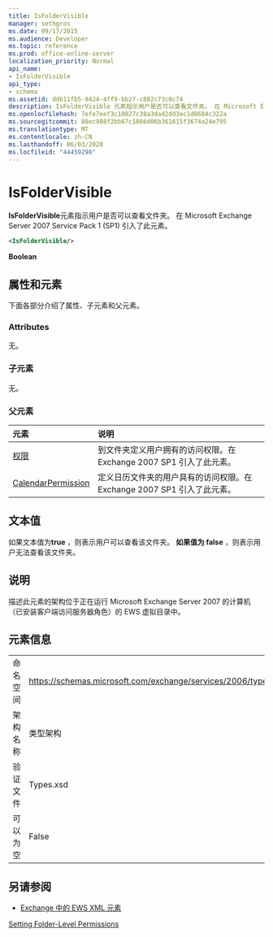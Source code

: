 ```yaml
---
title: IsFolderVisible
manager: sethgros
ms.date: 09/17/2015
ms.audience: Developer
ms.topic: reference
ms.prod: office-online-server
localization_priority: Normal
api_name:
- IsFolderVisible
api_type:
- schema
ms.assetid: dd611fb5-9424-4ff9-bb27-c882c73c0c74
description: IsFolderVisible 元素指示用户是否可以查看文件夹。 在 Microsoft Exchange Server 2007 Service Pack 1 (SP1) 引入了此元素。
ms.openlocfilehash: 7efe7eef3c10027c38a3dad2dd3ec1d8684c322a
ms.sourcegitcommit: 88ec988f2bb67c1866d06b361615f3674a24e795
ms.translationtype: MT
ms.contentlocale: zh-CN
ms.lasthandoff: 06/03/2020
ms.locfileid: "44459298"
---
```

# <a name="isfoldervisible"></a>IsFolderVisible

**IsFolderVisible**元素指示用户是否可以查看文件夹。 在 Microsoft Exchange Server 2007 Service Pack 1 (SP1) 引入了此元素。 
  
```xml
<IsFolderVisible/>
```

 **Boolean**
## <a name="attributes-and-elements"></a>属性和元素

下面各部分介绍了属性、子元素和父元素。
  
### <a name="attributes"></a>Attributes

无。
  
### <a name="child-elements"></a>子元素

无。
  
### <a name="parent-elements"></a>父元素

|**元素**|**说明**|
|:-----|:-----|
|[权限](permission.md) <br/> |到文件夹定义用户拥有的访问权限。在 Exchange 2007 SP1 引入了此元素。  <br/> |
|[CalendarPermission](calendarpermission.md) <br/> |定义日历文件夹的用户具有的访问权限。在 Exchange 2007 SP1 引入了此元素。  <br/> |
   
## <a name="text-value"></a>文本值

如果文本值为**true** ，则表示用户可以查看该文件夹。 **如果值为 false** ，则表示用户无法查看该文件夹。 
  
## <a name="remarks"></a>说明

描述此元素的架构位于正在运行 Microsoft Exchange Server 2007 的计算机（已安装客户端访问服务器角色）的 EWS 虚拟目录中。
  
## <a name="element-information"></a>元素信息

|||
|:-----|:-----|
|命名空间  <br/> |https://schemas.microsoft.com/exchange/services/2006/types  <br/> |
|架构名称  <br/> |类型架构  <br/> |
|验证文件  <br/> |Types.xsd  <br/> |
|可以为空  <br/> |False  <br/> |
   
## <a name="see-also"></a>另请参阅



- [Exchange 中的 EWS XML 元素](ews-xml-elements-in-exchange.md)


[Setting Folder-Level Permissions](https://msdn.microsoft.com/library/c7530e86-5112-401c-b10a-9c054ae59f07%28Office.15%29.aspx)

